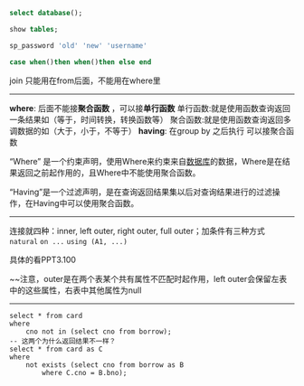 ```sql
select database();

show tables;

sp_password 'old' 'new' 'username'

case when()then when()then else end
```

join 只能用在from后面，不能用在where里

---

**where**: 后面不能接**聚合函数** ，可以接**单行函数**
单行函数:就是使用函数查询返回一条结果如（等于，时间转换，转换函数等）
聚合函数:就是使用函数查询返回多调数据的如（大于，小于，不等于）
**having**: 在group by 之后执行 可以接聚合函数

“Where” 是一个约束声明，使用Where来约束来自[数据库](http://lib.csdn.net/base/mysql)的数据，Where是在结果返回之前起作用的，且Where中不能使用聚合函数。

“Having”是一个过滤声明，是在查询返回结果集以后对查询结果进行的过滤操作，在Having中可以使用聚合函数。

---

连接就四种：inner, left outer, right outer, full outer；加条件有三种方式 `natural` `on ...` `using (A1, ...)`

具体的看PPT3.100

~~注意，outer是在两个表某个共有属性不匹配时起作用，left outer会保留左表中的这些属性，右表中其他属性为null

---

```mysql
select * from card
where
    cno not in (select cno from borrow);
-- 这两个为什么返回结果不一样？
select * from card as C
where
    not exists (select cno from borrow as B
        where C.cno = B.bno);
```

